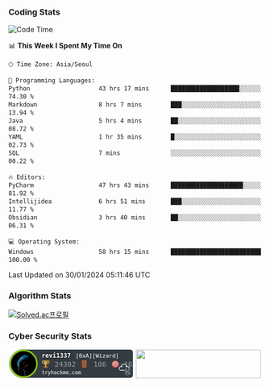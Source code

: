 ### Coding Stats

<!--START_SECTION:waka-->
![Code Time](http://img.shields.io/badge/Code%20Time-113%20hrs%2054%20mins-blue)

📊 **This Week I Spent My Time On** 

```text
🕑︎ Time Zone: Asia/Seoul

💬 Programming Languages: 
Python                   43 hrs 17 mins      ███████████████████░░░░░░   74.30 % 
Markdown                 8 hrs 7 mins        ███░░░░░░░░░░░░░░░░░░░░░░   13.94 % 
Java                     5 hrs 4 mins        ██░░░░░░░░░░░░░░░░░░░░░░░   08.72 % 
YAML                     1 hr 35 mins        █░░░░░░░░░░░░░░░░░░░░░░░░   02.73 % 
SQL                      7 mins              ░░░░░░░░░░░░░░░░░░░░░░░░░   00.22 % 

🔥 Editors: 
PyCharm                  47 hrs 43 mins      ████████████████████░░░░░   81.92 % 
Intellijidea             6 hrs 51 mins       ███░░░░░░░░░░░░░░░░░░░░░░   11.77 % 
Obsidian                 3 hrs 40 mins       ██░░░░░░░░░░░░░░░░░░░░░░░   06.31 % 

💻 Operating System: 
Windows                  58 hrs 15 mins      █████████████████████████   100.00 % 
```


 Last Updated on 30/01/2024 05:11:46 UTC
<!--END_SECTION:waka-->

### Algorithm Stats

[![Solved.ac프로필](http://mazassumnida.wtf/api/v2/generate_badge?boj=revi1337)](https://solved.ac/revi1337)

### Cyber Security Stats

[![revi1337's tryhackme stats](https://raw.githubusercontent.com/Revi1337/Revi1337/main/assets/thm_propic.png)][tryhackme]
[<img src="https://www.hackthebox.com/badge/image/1002993" width="248.01" height="57">][hackthebox]


[website]: https://revi1337.com
[tryhackme]: https://tryhackme.com/p/revi1337
[hackthebox]: https://app.hackthebox.com/profile/1002993
